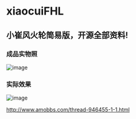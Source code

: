 # xiaocuiFHL
## 小崔风火轮简易版，开源全部资料! 

### 成品实物照
![image](http://cache.amobbs.com/bbs_upload782111/files_9/ourdev_232235.jpg)

### 实际效果
![image](http://cache.amobbs.com/bbs_upload782111/files_9/ourdev_232276.jpg)

http://www.amobbs.com/thread-946455-1-1.html
